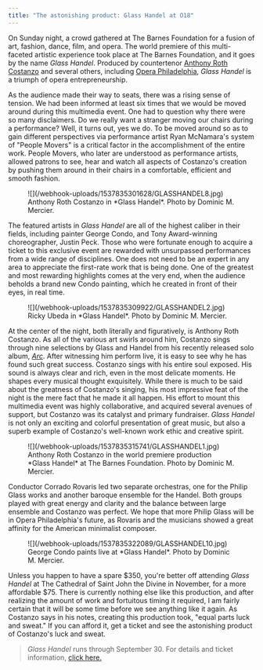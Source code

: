 ```yaml
---
title: "The astonishing product: Glass Handel at O18"
---
```


On Sunday night, a crowd gathered at The Barnes Foundation for a fusion of art, fashion, dance, film, and opera. The world premiere of this multi-faceted artistic experience took place at The Barnes Foundation, and it goes by the name *Glass Handel*. Produced by countertenor [Anthony Roth Costanzo](/scene/people/anthony-roth-costanzo/) and several others, including [Opera Philadelphia](/scene/companies/opera-philadelphia/), *Glass Handel* is a triumph of opera entrepreneurship. 

As the audience made their way to seats, there was a rising sense of tension. We had been informed at least six times that we would be moved around during this multimedia event. One had to question why there were so many disclaimers. Do we really want a stranger moving our chairs during a performance? Well, it turns out, yes we do. To be moved around so as to gain different perspectives via performance artist Ryan McNamara's system of "People Movers" is a critical factor in the accomplishment of the entire work. People Movers, who later are understood as performance artists, allowed patrons to see, hear and watch all aspects of Costanzo's creation by pushing them around in their chairs in a comfortable, efficient and smooth fashion.

<figure data-type="image">
![](/webhook-uploads/1537835301628/GLASSHANDEL8.jpg)
<figcaption>Anthony Roth Costanzo in *Glass Handel*. Photo by Dominic M. Mercier.</figcaption>
</figure>

The featured artists in *Glass Handel* are all of the highest caliber in their fields, including painter George Condo, and Tony Award-winning choreographer, Justin Peck. Those who were fortunate enough to acquire a ticket to this exclusive event are rewarded with unsurpassed performances from a wide range of disciplines. One does not need to be an expert in any area to appreciate the first-rate work that is being done. One of the greatest and most rewarding highlights comes at the very end, when the audience beholds a brand new Condo painting, which he created in front of their eyes, in real time.

<figure data-type="image">
![](/webhook-uploads/1537835309922/GLASSHANDEL2.jpg)
<figcaption>Ricky Ubeda in *Glass Handel*. Photo by Dominic M. Mercier.</figcaption>
</figure>

At the center of the night, both literally and figuratively, is Anthony Roth Costanzo. As all of the various art swirls around him, Costanzo sings through nine selections by Glass and Handel from his recently released solo album, [*Arc*](https://anthonyrothcostanzo.com/ARC). After witnessing him perform live, it is easy to see why he has found such great success. Costanzo sings with his entire soul exposed. His sound is always clear and rich, even in the most delicate moments. He shapes every musical thought exquisitely. While there is much to be said about the greatness of Costanzo's singing, his most impressive feat of the night is the mere fact that he made it all happen. His effort to mount this multimedia event was highly collaborative, and acquired several avenues of support, but Costanzo was its catalyst and primary fundraiser. *Glass Handel* is not only an exciting and colorful presentation of great music, but also a superb example of Costanzo's well-known work ethic and creative spirit.

<figure data-type="image">
![](/webhook-uploads/1537835315741/GLASSHANDEL1.jpg)
<figcaption>Anthony Roth Costanzo in the world premiere production *Glass Handel* at The Barnes Foundation. Photo by Dominic M. Mercier.</figcaption>
</figure>

Conductor Corrado Rovaris led two separate orchestras, one for the Philip Glass works and another baroque ensemble for the Handel. Both groups played with great energy and clarity and the balance between large ensemble and Costanzo was perfect. We hope that more Philip Glass will be in Opera Philadelphia's future, as Rovaris and the musicians showed a great affinity for the American minimalist composer. 

<figure data-type="image">
![](/webhook-uploads/1537835322089/GLASSHANDEL10.jpg)
<figcaption>George Condo paints live at *Glass Handel*. Photo by Dominic M. Mercier.</figcaption>
</figure>

Unless you happen to have a spare $350, you're better off attending *Glass Handel* at The Cathedral of Saint John the Divine in November, for a more affordable $75. There is currently nothing else like this production, and after realizing the amount of work and fortuitous timing it required, I am fairly certain that it will be some time before we see anything like it again. As Costanzo says in his notes, creating this production took, "equal parts luck and sweat." If you can afford it, get a ticket and see the astonishing product of Costanzo's luck and sweat.

>*Glass Handel* runs through September 30. For details and ticket information, [click here.](https://www.operaphila.org/whats-on/on-stage-2018-2019/glass-handel/)
